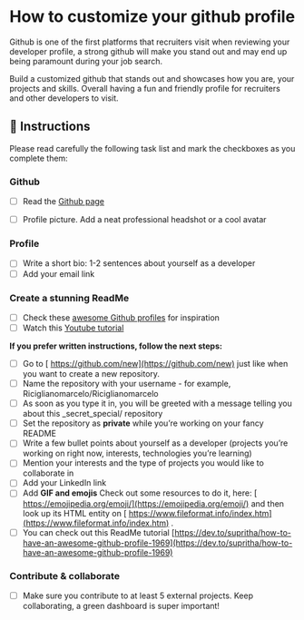 
# How to customize your github profile

Github is one of the first platforms that recruiters visit when reviewing your developer profile, a strong github will make you stand out and may end up being paramount during your job search.

Build a customized github that stands out and showcases how you are, your projects and skills. Overall having a fun and friendly profile for recruiters and other developers to visit.


## 📝 Instructions

Please read carefully the following task list and mark the checkboxes as you complete them:

### Github 

- [ ] Read the [Github page](https://4geeksacademy.notion.site/About-Github-bdc3c43cbf4448c0a8bdcd9c16d9a219) 

- [ ] Profile picture.
Add a neat professional headshot or a cool avatar 

### Profile

- [ ] Write a short bio: 1-2 sentences about yourself as a developer
- [ ] Add your email link 

### Create a stunning ReadMe

- [ ] Check these [awesome Github profiles](https://github.com/abhisheknaiidu/awesome-github-profile-readme) for inspiration 
- [ ] Watch this [Youtube tutorial](https://www.youtube.com/watch?v=ECuqb5Tv9qI&feature=youtu.be)  

**If you prefer written instructions, follow the next steps:**

- [ ] Go to [ https://github.com/new](https://github.com/new) just like when you want to create a new repository.
- [ ] Name the repository with your username - for example, Riciglianomarcelo/Riciglianomarcelo
- [ ]  As soon as you type it in, you will be greeted with a message telling you about this _secret_special/ repository 
- [ ] Set the repository as **private** while you’re working on your fancy README
- [ ] Write a few bullet points about yourself as a developer (projects you’re working on right now, interests, technologies you’re learning) 
- [ ] Mention your interests and the type of projects you would like to collaborate in 
- [ ] Add your LinkedIn link 
- [ ] Add **GIF and emojis** Check out some resources to do it, here:
 [ https://emojipedia.org/emoji/](https://emojipedia.org/emoji/) and then look up its HTML entity on [ https://www.fileformat.info/index.htm](https://www.fileformat.info/index.htm) _._
- [ ] You can check out this ReadMe tutorial  [https://dev.to/supritha/how-to-have-an-awesome-github-profile-1969](https://dev.to/supritha/how-to-have-an-awesome-github-profile-1969)  

### Contribute & collaborate

- [ ] Make sure you contribute to at least 5 external projects. Keep collaborating, a green dashboard is super important! 
